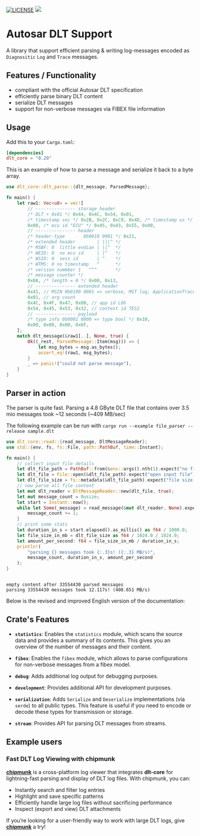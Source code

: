 [![LICENSE](https://img.shields.io/github/license/esrlabs/dlt-core?color=blue)](LICENSE.txt)
[![](https://github.com/esrlabs/dlt-core/workflows/CI/badge.svg)](https://github.com/esrlabs/dlt-core/actions)

# Autosar DLT Support

A library that support efficient parsing & writing log-messages encoded as `Diagnositic` `Log` and `Trace` messages.

## Features / Functionality

* compliant with the official Autosar DLT specification
* efficiently parse binary DLT content
* serialize DLT messages
* support for non-verbose messages via FIBEX file information

## Usage

Add this to your `Cargo.toml`:

```toml
[dependencies]
dlt_core = "0.20"
```

This is an example of how to parse a message and serialize it back to a byte array.

```rust
use dlt_core::dlt_parse::{dlt_message, ParsedMessage};

fn main() {
    let raw1: Vec<u8> = vec![
        // --------------- storage header
        /* DLT + 0x01 */ 0x44, 0x4C, 0x54, 0x01,
        /* timestamp sec */ 0x2B, 0x2C, 0xC9, 0x4D, /* timestamp us */ 0x7A, 0xE8, 0x01,
        0x00, /* ecu id "ECU" */ 0x45, 0x43, 0x55, 0x00,
        // --------------- header
        /* header-type       0b0010 0001 */ 0x21,
        /* extended header        | |||^ */
        /* MSBF: 0  little endian | ||^  */
        /* WEID: 0  no ecu id     | |^   */
        /* WSID: 0  sess id       | ^    */
        /* WTMS: 0 no timestamp   ^      */
        /* version nummber 1   ^^^       */
        /* message counter */
        0x0A, /* length = 0 */ 0x00, 0x13,
        // --------------- extended header
        0x41, // MSIN 0b0100 0001 => verbose, MST log, ApplicationTraceType::State
        0x01, // arg count
        0x4C, 0x4F, 0x47, 0x00, // app id LOG
        0x54, 0x45, 0x53, 0x32, // context id TES2
        // --------------- payload
        /* type info 0b0001 0000 => type bool */ 0x10,
        0x00, 0x00, 0x00, 0x6F,
    ];
    match dlt_message(&raw1[..], None, true) {
        Ok((_rest, ParsedMessage::Item(msg))) => {
            let msg_bytes = msg.as_bytes();
            assert_eq!(raw1, msg_bytes);
        }
        _ => panic!("could not parse message"),
    }
}
```

## Parser in action

The parser is quite fast. Parsing a 4.8 GByte DLT file that contains over 3.5 mio messages took ~12 seconds (~409 MB/sec)

The following example can be run with `cargo run --example file_parser --release sample.dlt`

<!-- example start -->
```rust
use dlt_core::read::{read_message, DltMessageReader};
use std::{env, fs, fs::File, path::PathBuf, time::Instant};

fn main() {
    // collect input file details
    let dlt_file_path = PathBuf::from(&env::args().nth(1).expect("no filename given"));
    let dlt_file = File::open(&dlt_file_path).expect("open input file");
    let dlt_file_size = fs::metadata(&dlt_file_path).expect("file size error").len();
    // now parse all file content
    let mut dlt_reader = DltMessageReader::new(dlt_file, true);
    let mut message_count = 0usize;
    let start = Instant::now();
    while let Some(_message) = read_message(&mut dlt_reader, None).expect("read dlt message") {
        message_count += 1;
    }
    // print some stats
    let duration_in_s = start.elapsed().as_millis() as f64 / 1000.0;
    let file_size_in_mb = dlt_file_size as f64 / 1024.0 / 1024.0;
    let amount_per_second: f64 = file_size_in_mb / duration_in_s;
    println!(
        "parsing {} messages took {:.3}s! ({:.3} MB/s)",
        message_count, duration_in_s, amount_per_second
    );
}

```
<!-- example end -->

```

empty content after 33554430 parsed messages
parsing 33554430 messages took 12.117s! (408.651 MB/s)

```

Below is the revised and improved English version of the documentation:

## Crate's Features

* **`statistics`**: Enables the `statistics` module, which scans the source data and provides a summary of its contents. This gives you an overview of the number of messages and their content.

* **`fibex`**: Enables the `fibex` module, which allows to parse configurations for non-verbose messages from a fibex model.

* **`debug`**: Adds additional log output for debugging purposes.

* **`development`**: Provides additional API for development purposes.

* **`serialization`**: Adds `Serialize` and `Deserialize` implementations (via `serde`) to all public types. This feature is useful if you need to encode or decode these types for transmission or storage.

* **`stream`**: Provides API for parsing DLT messages from streams.

## Example users

### Fast DLT Log Viewing with chipmunk

[**chipmunk**](https://github.com/esrlabs/chipmunk) is a cross-platform log viewer that integrates **dlt-core** for lightning-fast parsing and display of DLT log files. With chipmunk, you can:

- Instantly search and filter log entries  
- Highlight and save specific patterns  
- Efficiently handle large log files without sacrificing performance
- Inspect (export and view) DLT attachments  

If you’re looking for a user-friendly way to work with large DLT logs, give [**chipmunk**](https://github.com/esrlabs/chipmunk) a try!
